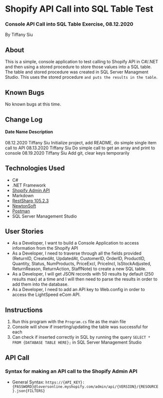 ﻿# Shopify API Call into SQL Table Test

### Console API Call into SQL Table Exercise, 08.12.2020

By Tiffany Siu

## About

This is a simple, console application to test calling to Shopify API in C#/.NET and then using a stored procedure to store those values into a SQL table.  The table and stored procedure was created in SQL Server Managment Studio.  This uses the stored procedure `` and puts the results in the table ``.  

## Known Bugs

No known bugs at this time.

## Change Log
#### Date		Name		Description
08.12.2020	Tiffany Siu		Initialize project, add README, do simple single item call to API
08.13.2020	Tiffany Siu		Do simple call to get an array and print to console
08.19.2020	Tiffany Siu		Add git, clear keys temporarily 

## Technologies Used

- C#
- .NET Framework
- [Shopify Admin API](https://shopify.dev/docs/admin-api)
- Markdown
- [RestSharp 105.2.3](https://restsharp.dev/)
- [NewtonSoft](https://www.newtonsoft.com/json)
- [Postman](https://www.postman.com/downloads/)
- SQL Server Management Studio


## User Stories
- As a Developer, I want to build a Console Application to access information from the Shopify API
- As a Developer, I need to traverse through all the fields provided (ReturnID, CreatedAt, UpdatedAt, CustomerID, OrderID, ProductID, Quantity, Status, NumProducts, PriceExcl, PriceIncl, IsStockAdjusted, ReturnReason, ReturnAction, StaffNote) to create a new SQL table.
- As a Developer, I will get JSON records with 50 results by default (250 results max) at a time and I will then need to parse the results in order to add them into the database.
- As a Developer, I need to add an API key to Web.config in order to access the LightSpeed eCom API.

## Instructions

1. Run this program with the `Program.cs` file as the main file
2. Console will show if inserting/updating the table was successful for each 
3. Can check if inserted correctly in SQL by running the query `SELECT * FROM {DATABASE TABLE HERE};` in SQL Server Management Studio

## API Call

### Syntax for making an API call to the Shopify Admin API

- General Syntax: `https://{API_KEY}:{PASSWORD}@loversonline.myshopify.com/admin/api/{VERSION}/{RESOURCE}.json{FILTERS}`




